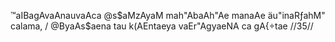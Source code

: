 ™aIBagAvaAnauvaAca
@s$aMzAyaM mah"AbaAh"Ae manaAe äu"inaRƒahM" calama, /
@ByaAs$aena tau k(AEntaeya vaEr"AgyaeNA ca gA{÷tae //35//